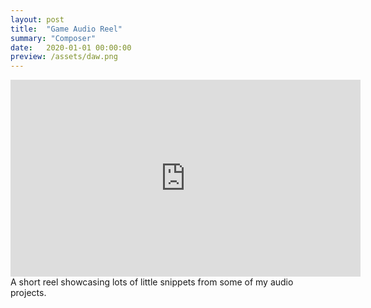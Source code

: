 ```yaml
---
layout: post
title:  "Game Audio Reel"
summary: "Composer"
date:   2020-01-01 00:00:00
preview: /assets/daw.png
---
```


 <iframe width="560" height="315" src="https://www.youtube.com/embed/b0cGKy06a1k?si=6o1F1kQo-7o3A3bo" title="YouTube video player" frameborder="0" allow="accelerometer; autoplay; clipboard-write; encrypted-media; gyroscope; picture-in-picture; web-share" referrerpolicy="strict-origin-when-cross-origin" allowfullscreen></iframe>
 <br>
 A short reel showcasing lots of little snippets from some of my audio projects.